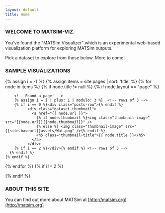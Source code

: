 ```yaml
---
layout: default
title: Home
---
```


### WELCOME TO MATSIM-VIZ.

You've found the "MATSim Visualizer" which is an experimental web-based visualization platform for exploring MATSim outputs.

Pick a dataset to explore from those below. More to come!

### SAMPLE VISUALIZATIONS

<div class="posts">
  <!-- Counter so we have rows of  three thumbnails -->
  {% assign i = -1 %}
  {% assign items = site.pages | sort: 'title' %}
  {% for node in items %}
    {% if node.title != null %}
      {% if node.layout == "page" %}

        <!-- Found a page! -->
        {% assign i = i | plus: 1 | modulo: 3 %}  <!-- rows of 3 -->
        {% if i == 0 %}<div class="posts-row">{% endif %}
              <div class="dataset-thumbnail">
                <a href="{{ node.url }}">
                  {% if node.thumbnail %}<img class="thumbnail-image" src="{{node.url}}{{node.thumbnail}}" />
                  {% else %} <img class="thumbnail-image" src="{{site.baseurl}}assets/Wat.png" />{% endif %}
                  <h5 class="thumbnail-title">{{ node.title }}</h5>
                </a>
              </div>
        {% if i == 2 %}</div>{% endif %} <!-- rows of 3 -->
      {% endif %}
    {% endif %}
  {% endfor %}
  {% if i != 2 %}</div>{% endif %} <!-- close last row -->
</div>

### ABOUT THIS SITE

You can find out more about MATSim at [http://matsim.org](http://matsim.org)
